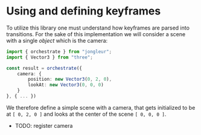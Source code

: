 # Using and defining keyframes

To utilize this library one must understand how keyframes are parsed into transitions. For the sake of this implementation we will consider a scene with a single *object* which is the camera:

```typescript
import { orchestrate } from "jongleur";
import { Vector3 } from "three";

const result = orchestrate({
    camera: {
        position: new Vector3(0, 2, 0),
        lookAt: new Vector3(0, 0, 0)
    }
}, { ... })
```

We therefore define a simple scene with a camera, that gets initialized to be at `[ 0, 2, 0 ]` and looks at the center of the scene `[ 0, 0, 0 ]`. 

- TODO: register camera
